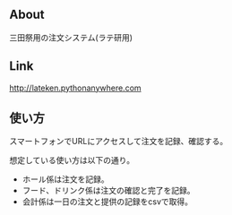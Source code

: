 ## About

三田祭用の注文システム(ラテ研用)

## Link

http://lateken.pythonanywhere.com

## 使い方

スマートフォンでURLにアクセスして注文を記録、確認する。

想定している使い方は以下の通り。

- ホール係は注文を記録。
- フード、ドリンク係は注文の確認と完了を記録。
- 会計係は一日の注文と提供の記録をcsvで取得。
